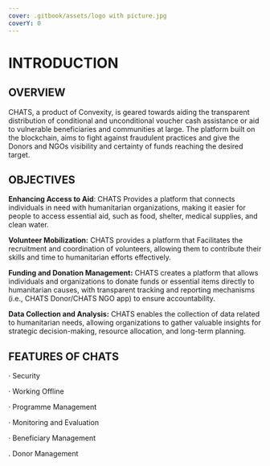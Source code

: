 ```yaml
---
cover: .gitbook/assets/logo with picture.jpg
coverY: 0
---
```


# INTRODUCTION

## OVERVIEW

CHATS, a product of Convexity, is geared towards aiding the transparent distribution of conditional and unconditional voucher cash assistance or aid to vulnerable beneficiaries and communities at large. The platform built on the blockchain, aims to fight against fraudulent practices and give the Donors and NGOs visibility and certainty of funds reaching the desired target.&#x20;

## OBJECTIVES&#x20;

**Enhancing Access to Aid**: CHATS Provides a platform that connects individuals in need with humanitarian organizations, making it easier for people to access essential aid, such as food, shelter, medical supplies, and clean water.

**Volunteer Mobilization:** CHATS provides a platform that Facilitates the recruitment and coordination of volunteers, allowing them to contribute their skills and time to humanitarian efforts effectively.&#x20;

**Funding and Donation Management:** CHATS creates a platform that allows individuals and organizations to donate funds or essential items directly to humanitarian causes, with transparent tracking and reporting mechanisms (i.e., CHATS Donor/CHATS NGO app) to ensure accountability.

**Data Collection and Analysis:** CHATS enables the collection of data related to humanitarian needs, allowing organizations to gather valuable insights for strategic decision-making, resource allocation, and long-term planning.

## FEATURES OF CHATS

·       Security

·       Working Offline

·       Programme Management

·       Monitoring and Evaluation

·       Beneficiary Management

.        Donor Management



&#x20;

